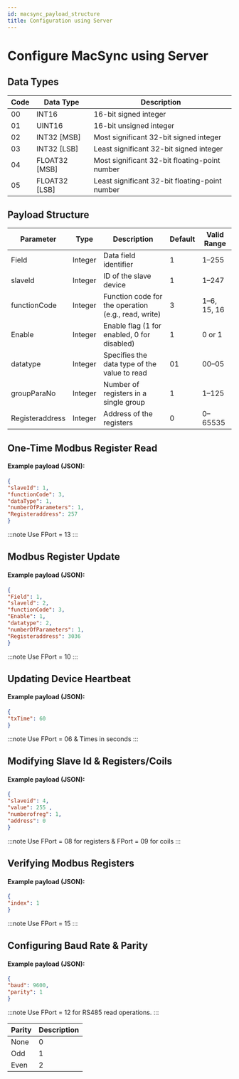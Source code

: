 ```yaml
---
id: macsync_payload_structure
title: Configuration using Server
---
```


# Configure MacSync using Server

## Data Types

<table className="parameter-table">
  <thead>
    <tr>
      <th>Code</th>
      <th>Data Type</th>
      <th>Description</th>
    </tr>
  </thead>
  <tbody>
    <tr>
      <td>00</td>
      <td>INT16</td>
      <td>16-bit signed integer</td>
    </tr>
    <tr>
      <td>01</td>
      <td>UINT16</td>
      <td>16-bit unsigned integer</td>
    </tr>
    <tr>
      <td>02</td>
      <td>INT32 [MSB]</td>
      <td>Most significant 32-bit signed integer</td>
    </tr>
    <tr>
      <td>03</td>
      <td>INT32 [LSB]</td>
      <td>Least significant 32-bit signed integer</td>
    </tr>
    <tr>
      <td>04</td>
      <td>FLOAT32 [MSB]</td>
      <td>Most significant 32-bit floating-point number</td>
    </tr>
    <tr>
      <td>05</td>
      <td>FLOAT32 [LSB]</td>
      <td>Least significant 32-bit floating-point number</td>
    </tr>
  </tbody>
</table>

## Payload Structure

<table className="parameter-table">
  <thead>
    <tr>
      <th>Parameter</th>
      <th>Type</th>
      <th>Description</th>
      <th>Default</th>
      <th>Valid Range</th>
    </tr>
  </thead>
  <tbody>
    <tr>
      <td>Field</td>
      <td>Integer</td>
      <td>Data field identifier</td>
      <td>1</td>
      <td>1–255</td>
    </tr>
    <tr>
      <td>slaveld</td>
      <td>Integer</td>
      <td>ID of the slave device</td>
      <td>1</td>
      <td>1–247</td>
    </tr>
    <tr>
      <td>functionCode</td>
      <td>Integer</td>
      <td>Function code for the operation (e.g., read, write)</td>
      <td>3</td>
      <td>1–6, 15, 16</td>
    </tr>
    <tr>
      <td>Enable</td>
      <td>Integer</td>
      <td>Enable flag (1 for enabled, 0 for disabled)</td>
      <td>1</td>
      <td>0 or 1</td>
    </tr>
    <tr>
      <td>datatype</td>
      <td>Integer</td>
      <td>Specifies the data type of the value to read</td>
      <td>01</td>
      <td>00–05</td>
    </tr>
    <tr>
      <td>groupParaNo</td>
      <td>Integer</td>
      <td>Number of registers in a single group</td>
      <td>1</td>
      <td>1–125</td>
    </tr>
    <tr>
      <td>Registeraddress</td>
      <td>Integer</td>
      <td>Address of the registers</td>
      <td>0</td>
      <td>0–65535</td>
    </tr>
  </tbody>
</table>

<div class="faint-line"></div>

## One-Time Modbus Register Read

#### Example payload (JSON): 

```json
{ 
"slaveId": 1, 
"functionCode": 3, 
"dataType": 1, 
"numberOfParameters": 1, 
"Registeraddress": 257
}
```
:::note
Use FPort = 13
:::

<div class="faint-line"></div>

## Modbus Register Update

#### Example payload (JSON): 

```json
{ 
"Field": 1,
"slaveld": 2,
"functionCode": 3,
"Enable": 1,
"datatype": 2,
"numberOfParameters": 1,
"Registeraddress": 3036
}
```
:::note
Use FPort = 10
:::

<div class="faint-line"></div>


## Updating Device Heartbeat

#### Example payload (JSON): 

```json
{ 
"txTime": 60
}
```
:::note
Use FPort = 06 & Times in seconds
:::

<div class="faint-line"></div>

## Modifying Slave Id & Registers/Coils

#### Example payload (JSON): 

```json
{ 
"slaveid": 4,
"value": 255 ,
"numberofreg": 1, 
"address": 0
}
```
:::note
Use FPort = 08 for registers & FPort = 09 for coils
:::

<div class="faint-line"></div>


## Verifying Modbus Registers

#### Example payload (JSON): 

```json
{ 
"index": 1 
}
```
:::note
Use FPort = 15
:::

<div class="faint-line"></div>


## Configuring Baud Rate & Parity

#### Example payload (JSON): 

```json
{ 
"baud": 9600, 
"parity": 1 
}
```
:::note
Use FPort = 12 for RS485 read operations.
:::

<table className="parameter-table">
  <thead>
    <tr>
      <th>Parity</th>
      <th>Description</th>
    </tr>
  </thead>
  <tbody>
    <tr>
      <td>None</td>
      <td>0</td>
    </tr>
    <tr>
      <td>Odd</td>
      <td>1</td>
    </tr>
    <tr>
      <td>Even</td>
      <td>2</td>
    </tr>
  </tbody>
</table>
